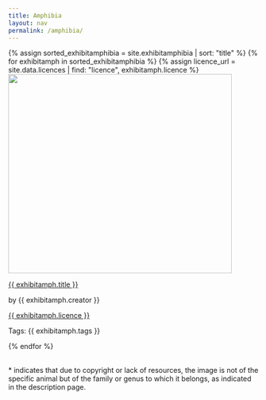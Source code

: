 ```yaml
---
title: Amphibia
layout: nav
permalink: /amphibia/
---
```

<div id = "animal_amphibia">
  {% assign sorted_exhibitamphibia = site.exhibitamphibia | sort: "title" %}
  {% for exhibitamph in sorted_exhibitamphibia %}
    {% assign licence_url = site.data.licences | find: "licence", exhibitamph.licence %}
    <div class = "grid_cell">
      <a href = "{{ exhibitamph.url | relative_url }}"><img src="{{ exhibitamph.image-url }}" class="gallery" width="450" height="400"></a >
      <p class = "caption"><a href = "{{ exhibitamph.url | relative_url }}">{{ exhibitamph.title }}</a ></p>
      <p> by {{ exhibitamph.creator }}</p >
      <p><a href="{{ licence_url.url }}">{{ exhibitamph.licence }}</a ></p >
      <p>Tags: {{ exhibitamph.tags }}</p >
    </div>
  {% endfor %}
</div>

<br>
<div class="attention">
 <p>* indicates that due to copyright or lack of resources, the image is not of the specific animal but of the family or genus to which it belongs, as indicated in the description page.</p>
 </div>
